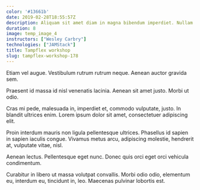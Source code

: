 ```yaml
---
color: '#13661b'
date: 2019-02-28T18:55:57Z
description: Aliquam sit amet diam in magna bibendum imperdiet. Nullam orci pede, venenatis non, sodales sed, tincidunt eu, felis.
duration: 8
image: temp_image_4
instructors: ["Wesley Carbry"]
technologies: ["JAMStack"]
title: Tampflex workshop
slug: tampflex-workshop-178
---
```

Etiam vel augue. Vestibulum rutrum rutrum neque. Aenean auctor gravida sem.

Praesent id massa id nisl venenatis lacinia. Aenean sit amet justo. Morbi ut odio.

Cras mi pede, malesuada in, imperdiet et, commodo vulputate, justo. In blandit ultrices enim. Lorem ipsum dolor sit amet, consectetuer adipiscing elit.

Proin interdum mauris non ligula pellentesque ultrices. Phasellus id sapien in sapien iaculis congue. Vivamus metus arcu, adipiscing molestie, hendrerit at, vulputate vitae, nisl.

Aenean lectus. Pellentesque eget nunc. Donec quis orci eget orci vehicula condimentum.

Curabitur in libero ut massa volutpat convallis. Morbi odio odio, elementum eu, interdum eu, tincidunt in, leo. Maecenas pulvinar lobortis est.

